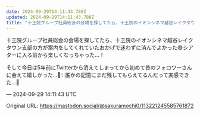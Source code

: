 ```yaml
---
date: 2024-09-29T14:11:43.788Z
updated: 2024-09-29T14:11:43.788Z
title: "十王院グループ社員総会の会場を探してたら、十王院のイオンシネマ越谷レイクタウン支[...]"
---
```


<p>十王院グループ社員総会の会場を探してたら、十王院のイオンシネマ越谷レイクタウン支部の方が案内をしてくれていたおかげで迷わずに済んでよかった😄シアターに入る前から楽しくなっちゃった…！</p><p>そして今日は5年前にTwitterから消えてしまってから初めて昔のフォロワーさんに会えて嬉しかった…🌈✨️誰かの記憶にまだ残してもらえてるんだって実感できた…🥲</p>

&mdash; 2024-09-29 14:11:43 UTC

Original URL: https://mastodon.social/@sakuramochi0/113221245585761872
